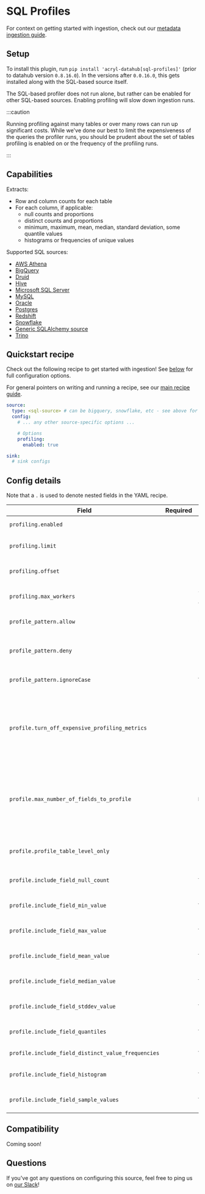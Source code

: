 # SQL Profiles

For context on getting started with ingestion, check out our [metadata ingestion guide](../README.md).

## Setup

To install this plugin, run `pip install 'acryl-datahub[sql-profiles]'` (prior to datahub version `0.8.16.0`).
In the versions after `0.0.16.0`, this gets installed along with the SQL-based source itself.

The SQL-based profiler does not run alone, but rather can be enabled for other SQL-based sources.
Enabling profiling will slow down ingestion runs.

:::caution

Running profiling against many tables or over many rows can run up significant costs.
While we've done our best to limit the expensiveness of the queries the profiler runs, you
should be prudent about the set of tables profiling is enabled on or the frequency
of the profiling runs.

:::

## Capabilities

Extracts:

- Row and column counts for each table
- For each column, if applicable:
  - null counts and proportions
  - distinct counts and proportions
  - minimum, maximum, mean, median, standard deviation, some quantile values
  - histograms or frequencies of unique values

Supported SQL sources:

- [AWS Athena](./athena.md)
- [BigQuery](./bigquery.md)
- [Druid](./druid.md)
- [Hive](./hive.md)
- [Microsoft SQL Server](./mssql.md)
- [MySQL](./mysql.md)
- [Oracle](./oracle.md)
- [Postgres](./postgres.md)
- [Redshift](./redshift.md)
- [Snowflake](./snowflake.md)
- [Generic SQLAlchemy source](./sqlalchemy.md)
- [Trino](./trino.md)

## Quickstart recipe

Check out the following recipe to get started with ingestion! See [below](#config-details) for full configuration options.

For general pointers on writing and running a recipe, see our [main recipe guide](../README.md#recipes).

```yml
source:
  type: <sql-source> # can be bigquery, snowflake, etc - see above for the list
  config:
    # ... any other source-specific options ...

    # Options
    profiling:
      enabled: true

sink:
  # sink configs
```

## Config details

Note that a `.` is used to denote nested fields in the YAML recipe.

| Field                                               | Required | Default                     | Description                                                                          |
| --------------------------------------------------- | -------- | --------------------------- | ------------------------------------------------------------------------------------ |
| `profiling.enabled`                                 |          | `False`                     | Whether profiling should be done.                                                    |
| `profiling.limit`                                   |          |                             | Max number of documents to profile. By default, profiles all documents.              |
| `profiling.offset`                                  |          |                             | Offset in documents to profile. By default, uses no offset.                          |
| `profiling.max_workers`                             |          | `5 * (os.cpu_count() or 4)` | Number of worker threads to use for profiling. Set to 1 to disable.                  |
| `profile_pattern.allow`                             |          | `*`                         | List of regex patterns for tables or table columns to profile. Defaults to all.      |
| `profile_pattern.deny`                              |          |                             | List of regex patterns for tables or table columns to not profile. Defaults to none. |
| `profile_pattern.ignoreCase`                        |          | `True`                      | Whether to ignore case sensitivity during pattern matching.                          |
| `profile.turn_off_expensive_profiling_metrics`      |          | False                       | Whether to turn off expensive profiling or not. This turns off profiling for quantiles, distinct_value_frequencies, histogram & sample_values. This also limits maximum number of fields being profiled to 10.|
| `profile.max_number_of_fields_to_profile`           |          | `None`                      | A positive integer that specifies the maximum number of columns to profile for any table. `None` implies all columns. The cost of profiling goes up significantly as the number of columns to profile goes up.|
| `profile.profile_table_level_only`                  |          | False                       | Whether to perform profiling at table-level only, or include column-level profiling as well.|
| `profile.include_field_null_count`                  |          | `True`                      | Whether to profile for the number of nulls for each column.                          |
| `profile.include_field_min_value`                   |          | `True`                      | Whether to profile for the min value of numeric columns.                             |
| `profile.include_field_max_value`                   |          | `True`                      | Whether to profile for the max value of numeric columns.                             |
| `profile.include_field_mean_value`                  |          | `True`                      | Whether to profile for the mean value of numeric columns.                            |
| `profile.include_field_median_value`                |          | `True`                      | Whether to profile for the median value of numeric columns.                          |
| `profile.include_field_stddev_value`                |          | `True`                      | Whether to profile for the standard deviation of numeric columns.                    |
| `profile.include_field_quantiles`                   |          | `True`                      | Whether to profile for the quantiles of numeric columns.                             |
| `profile.include_field_distinct_value_frequencies`  |          | `True`                      | Whether to profile for distinct value frequencies.                                   |
| `profile.include_field_histogram`                   |          | `True`                      | Whether to profile for the histogram for numeric fields.                             |
| `profile.include_field_sample_values`               |          | `True`                      | Whether to profile for the sample values for all columns.                            |

## Compatibility

Coming soon!

## Questions

If you've got any questions on configuring this source, feel free to ping us on [our Slack](https://slack.datahubproject.io/)!
